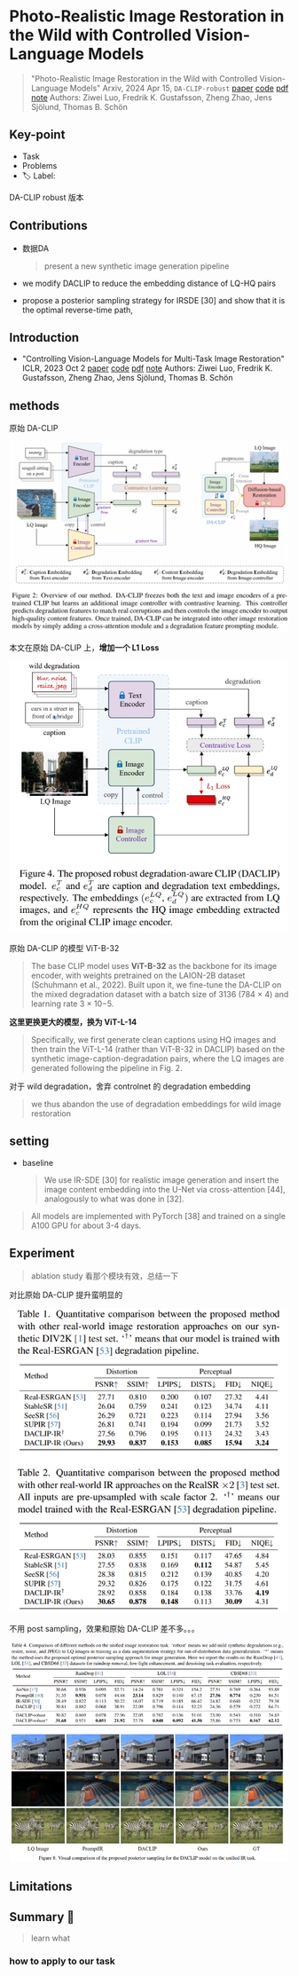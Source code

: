 # Photo-Realistic Image Restoration in the Wild with Controlled Vision-Language Models

> "Photo-Realistic Image Restoration in the Wild with Controlled Vision-Language Models" Arxiv, 2024 Apr 15, `DA-CLIP-robust` 
> [paper](http://arxiv.org/abs/2404.09732v1) [code]() [pdf](./2024_04_Arxiv_Photo-Realistic-Image-Restoration-in-the-Wild-with-Controlled-Vision-Language-Models.pdf) [note](./2024_04_Arxiv_Photo-Realistic-Image-Restoration-in-the-Wild-with-Controlled-Vision-Language-Models_Note.md)
> Authors: Ziwei Luo, Fredrik K. Gustafsson, Zheng Zhao, Jens Sjölund, Thomas B. Schön

## Key-point

- Task
- Problems
- :label: Label:

DA-CLIP robust 版本

## Contributions

- 数据DA 

  > present a new synthetic image generation pipeline

- we modify DACLIP to reduce the embedding distance of LQ-HQ pairs

-  propose a posterior sampling strategy for IRSDE [30] and show that it is the optimal reverse-time path,





## Introduction

- "Controlling Vision-Language Models for Multi-Task Image Restoration" ICLR, 2023 Oct 2
  [paper](http://arxiv.org/abs/2310.01018v2) [code](https://github.com/Algolzw/daclip-uir.) [pdf](./2023_10_ICLR_Controlling-Vision-Language-Models-for-Multi-Task-Image-Restoration.pdf) [note](./2023_10_ICLR_Controlling-Vision-Language-Models-for-Multi-Task-Image-Restoration_Note.md)
  Authors: Ziwei Luo, Fredrik K. Gustafsson, Zheng Zhao, Jens Sjölund, Thomas B. Schön



## methods

原始 DA-CLIP

![fig2](docs/2023_10_ICLR_Controlling-Vision-Language-Models-for-Multi-Task-Image-Restoration_Note/fig2.png)



本文在原始 DA-CLIP 上，**增加一个 L1 Loss**

![fig4](docs/2024_04_Arxiv_Photo-Realistic-Image-Restoration-in-the-Wild-with-Controlled-Vision-Language-Models_Note/fig4.png)



原始 DA-CLIP 的模型 ViT-B-32

> The base CLIP model uses **ViT-B-32** as the backbone for its image encoder, with weights pretrained on the LAION-2B dataset (Schuhmann et al., 2022). Built upon it, we fine-tune the DA-CLIP on the mixed degradation dataset with a batch size of 3136 (784 × 4) and learning rate 3 × 10−5.

**这里更换更大的模型，换为 ViT-L-14**

> Specifically, we first generate clean captions using HQ images and then train the ViT-L-14 (rather than ViT-B-32 in DACLIP) based on the synthetic image-caption-degradation pairs, where the LQ images are generated following the pipeline in Fig. 2.





对于 wild degradation，舍弃 controlnet 的 degradation embedding

> we thus abandon the use of degradation embeddings for wild image restoration





## setting

- baseline

  > We use IR-SDE [30] for realistic image generation and insert the image content embedding into the U-Net via cross-attention [44], analogously to what was done in [32].



> All models are implemented with PyTorch [38] and trained on a single A100 GPU for about 3-4 days.



## Experiment

> ablation study 看那个模块有效，总结一下

对比原始 DA-CLIP 提升蛮明显的

![tb1-2](docs/2024_04_Arxiv_Photo-Realistic-Image-Restoration-in-the-Wild-with-Controlled-Vision-Language-Models_Note/tb1-2.png)



不用 post sampling，效果和原始 DA-CLIP 差不多。。。

![tb4-fig8](docs/2024_04_Arxiv_Photo-Realistic-Image-Restoration-in-the-Wild-with-Controlled-Vision-Language-Models_Note/tb4-fig8.png)

## Limitations

## Summary :star2:

> learn what

### how to apply to our task

